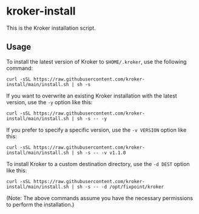 # kroker-install

This is the Kroker installation script.

## Usage

To install the latest version of Kroker to `$HOME/.kroker`, use the following command:

```
curl -sSL https://raw.githubusercontent.com/kroker-install/main/install.sh | sh -s
```

If you want to overwrite an existing Kroker installation with the latest version, use the `-y` option like this:

```
curl -sSL https://raw.githubusercontent.com/kroker-install/main/install.sh | sh -s -- -y
```

If you prefer to specify a specific version, use the `-v VERSION` option like this:

```
curl -sSL https://raw.githubusercontent.com/kroker-install/main/install.sh | sh -s -- -v v1.1.0
```

To install Kroker to a custom destination directory, use the `-d DEST` option like this:

```
curl -sSL https://raw.githubusercontent.com/kroker-install/main/install.sh | sh -s -- -d /opt/fixpoint/kroker
```

(Note: The above commands assume you have the necessary permissions to perform the installation.)

